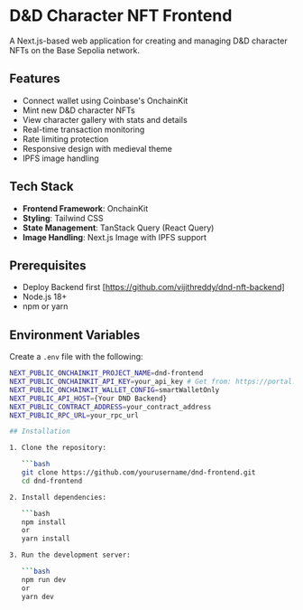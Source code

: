 # D&D Character NFT Frontend

A Next.js-based web application for creating and managing D&D character NFTs on the Base Sepolia network.

## Features

- Connect wallet using Coinbase's OnchainKit
- Mint new D&D character NFTs
- View character gallery with stats and details
- Real-time transaction monitoring
- Rate limiting protection
- Responsive design with medieval theme
- IPFS image handling

## Tech Stack

- **Frontend Framework**: OnchainKit
- **Styling**: Tailwind CSS
- **State Management**: TanStack Query (React Query)
- **Image Handling**: Next.js Image with IPFS support

## Prerequisites

- Deploy Backend first [https://github.com/vijithreddy/dnd-nft-backend]
- Node.js 18+
- npm or yarn

## Environment Variables

Create a `.env` file with the following:

```bash
NEXT_PUBLIC_ONCHAINKIT_PROJECT_NAME=dnd-frontend
NEXT_PUBLIC_ONCHAINKIT_API_KEY=your_api_key # Get from: https://portal.cdp.coinbase.com/
NEXT_PUBLIC_ONCHAINKIT_WALLET_CONFIG=smartWalletOnly
NEXT_PUBLIC_API_HOST={Your DND Backend}
NEXT_PUBLIC_CONTRACT_ADDRESS=your_contract_address
NEXT_PUBLIC_RPC_URL=your_rpc_url

## Installation

1. Clone the repository:

   ```bash
   git clone https://github.com/yourusername/dnd-frontend.git
   cd dnd-frontend

2. Install dependencies:

   ```bash
   npm install 
   or
   yarn install

3. Run the development server:

   ```bash
   npm run dev
   or
   yarn dev
